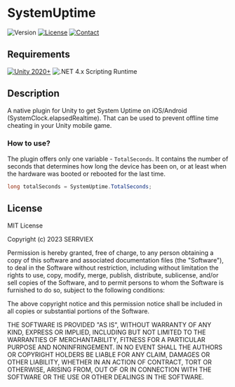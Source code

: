 # SystemUptime

![Version](https://img.shields.io/badge/Version-v1.0.0-brightgreen.svg)
[![License](https://img.shields.io/badge/License-MIT-blue.svg)](https://github.com/SERRVIEX/SimpleRecyclerCollection/blob/main/LICENSE) 
[![Contact](https://img.shields.io/badge/LinkedIn-blue.svg?logo=LinkedIn)](https://www.linkedin.com/in/sergiu-ciornii-466395220/)

## Requirements
[![Unity 2020+](https://img.shields.io/badge/unity-2020+-black.svg?style=flat&logo=unity&cacheSeconds=2592000)](https://unity3d.com/get-unity/download/archive)
![.NET 4.x Scripting Runtime](https://img.shields.io/badge/.NET-4.x-blueviolet.svg?style=flat&cacheSeconds=2592000)

## Description
A native plugin for Unity to get System Uptime on iOS/Android (SystemClock.elapsedRealtime). 
That can be used to prevent offline time cheating in your Unity mobile game.

### How to use?
The plugin offers only one variable - ```TotalSeconds```. It contains the number of seconds that determines how long the device has been on, or at least when the hardware was booted or rebooted for the last time.

```csharp
long totalSeconds = SystemUptime.TotalSeconds;
```

## License
MIT License

Copyright (c) 2023 SERRVIEX

Permission is hereby granted, free of charge, to any person obtaining a copy of this software and associated documentation files (the "Software"), to deal in the Software without restriction, including without limitation the rights to use, copy, modify, merge, publish, distribute, sublicense, and/or sell copies of the Software, and to permit persons to whom the Software is furnished to do so, subject to the following conditions:

The above copyright notice and this permission notice shall be included in all copies or substantial portions of the Software.

THE SOFTWARE IS PROVIDED "AS IS", WITHOUT WARRANTY OF ANY KIND, EXPRESS OR IMPLIED, INCLUDING BUT NOT LIMITED TO THE WARRANTIES OF MERCHANTABILITY, FITNESS FOR A PARTICULAR PURPOSE AND NONINFRINGEMENT. IN NO EVENT SHALL THE AUTHORS OR COPYRIGHT HOLDERS BE LIABLE FOR ANY CLAIM, DAMAGES OR OTHER LIABILITY, WHETHER IN AN ACTION OF CONTRACT, TORT OR OTHERWISE, ARISING FROM, OUT OF OR IN CONNECTION WITH THE SOFTWARE OR THE USE OR OTHER DEALINGS IN THE SOFTWARE.